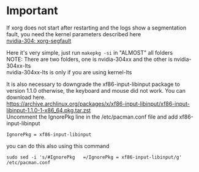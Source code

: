 # Important  
If xorg does not start after restarting and the logs show a segmentation fault, you need the kernel parameters described here  
[nvidia-304: xorg-segfault](https://github.com/flydiscohuebr/nvidia-304#xorg-segfault)

Here it's very simple, just run ``makepkg -si`` in "ALMOST" all folders  
NOTE: There are two folders, one is nvidia-304xx and the other is nvidia-304xx-lts  
nvidia-304xx-lts is only if you are using kernel-lts  

It is also necessary to downgrade the xf86-input-libinput package to version 1.1.0 otherwise, the keyboard and mouse did not work. You can download here.  
https://archive.archlinux.org/packages/x/xf86-input-libinput/xf86-input-libinput-1.1.0-1-x86_64.pkg.tar.zst  
Uncomment the IgnorePkg line in the /etc/pacman.conf file and add xf86-input-libinput  
```
IgnorePkg = xf86-input-libinput
```
you can do this also using this command  
```
sudo sed -i 's/#IgnorePkg   =/IgnorePkg = xf86-input-libinput/g' /etc/pacman.conf
```
